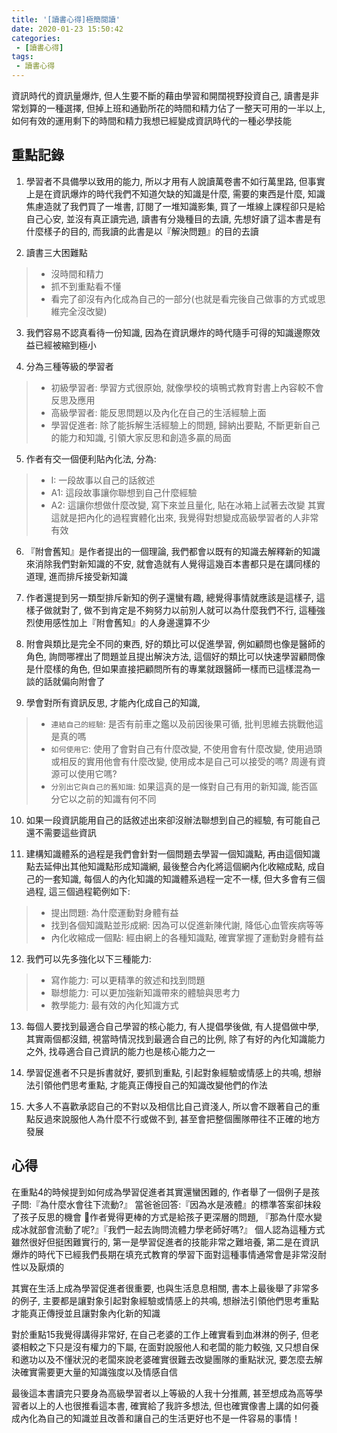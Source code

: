 ```yaml
---
title: '[讀書心得]極簡閱讀'
date: 2020-01-23 15:50:42
categories:
 - [讀書心得]
tags:
 - 讀書心得
---
```


資訊時代的資訊量爆炸, 但人生要不斷的藉由學習和開闊視野投資自己, 讀書是非常划算的一種選擇, 但掉上班和通勤所花的時間和精力佔了一整天可用的一半以上, 如何有效的運用剩下的時間和精力我想已經變成資訊時代的一種必學技能

## 重點記錄

1. 學習者不具備學以致用的能力, 所以才用有人說讀萬卷書不如行萬里路, 但事實上是在資訊爆炸的時代我們不知道欠缺的知識是什麼, 需要的東西是什麼, 知識焦慮造就了我們買了一堆書, 訂閱了一堆知識影集, 買了一堆線上課程卻只是給自己心安, 並沒有真正讀完過, 讀書有分幾種目的去讀, 先想好讀了這本書是有什麼樣子的目的, 而我讀的此書是以『解決問題』的目的去讀

2. 讀書三大困難點
> - 沒時間和精力
> - 抓不到重點看不懂
> - 看完了卻沒有內化成為自己的一部分(也就是看完後自己做事的方式或思維完全沒改變)

3. 我們容易不認真看待一份知識, 因為在資訊爆炸的時代隨手可得的知識邊際效益已經被縮到極小

4. 分為三種等級的學習者
> - 初級學習者: 學習方式很原始, 就像學校的填鴨式教育對書上內容較不會反思及應用
> - 高級學習者: 能反思問題以及內化在自己的生活經驗上面
> - 學習促進者: 除了能拆解生活經驗上的問題, 歸納出要點, 不斷更新自己的能力和知識, 引領大家反思和創造多贏的局面

5. 作者有交一個便利貼內化法, 分為:
> - I: 一段故事以自己的話敘述
> - A1: 這段故事讓你聯想到自己什麼經驗
> - A2: 這讓你想做什麼改變, 寫下來並且量化, 貼在冰箱上試著去改變
> 其實這就是把內化的過程實體化出來, 我覺得對想變成高級學習者的人非常有效

6. 『附會舊知』是作者提出的一個理論, 我們都會以既有的知識去解釋新的知識來消除我們對新知識的不安, 就會造就有人覺得這幾百本書都只是在講同樣的道理, 進而排斥接受新知識

7. 作者還提到另一類型排斥新知的例子還蠻有趣, 總覺得事情就應該是這樣子, 這樣子做就對了, 做不到肯定是不夠努力以前別人就可以為什麼我們不行, 這種強烈使用感性加上『附會舊知』的人身邊還算不少

8. 附會與類比是完全不同的東西, 好的類比可以促進學習, 例如顧問也像是醫師的角色, 詢問哪裡出了問題並且提出解決方法, 這個好的類比可以快速學習顧問像是什麼樣的角色, 但如果直接把顧問所有的專業就跟醫師一樣而已這樣混為一談的話就偏向附會了

9. 學會對所有資訊反思, 才能內化成自己的知識,
> - `連結自己的經驗`: 是否有前車之鑑以及前因後果可循, 批判思維去挑戰他這是真的嗎
> - `如何使用它`: 使用了會對自己有什麼改變, 不使用會有什麼改變, 使用過頭或相反的實用他會有什麼改變, 使用成本是自己可以接受的嗎? 周邊有資源可以使用它嗎?
> - `分別出它與自己的舊知識`: 如果這真的是一條對自己有用的新知識, 能否區分它以之前的知識有何不同

10. 如果一段資訊能用自己的話敘述出來卻沒辦法聯想到自己的經驗, 有可能自己還不需要這些資訊

11. 建構知識體系的過程是我們會針對一個問題去學習一個知識點, 再由這個知識點去延伸出其他知識點形成知識網, 最後整合內化將這個網內化收縮成點, 成自己的一套知識, 每個人的內化知識的知識體系過程一定不一樣, 但大多會有三個過程, 這三個過程範例如下:
> - 提出問題: 為什麼運動對身體有益
> - 找到各個知識點並形成網: 因為可以促進新陳代謝, 降低心血管疾病等等
> - 內化收縮成一個點: 經由網上的各種知識點, 確實掌握了運動對身體有益

12. 我們可以先多強化以下三種能力:
> - 寫作能力: 可以更精準的敘述和找到問題
> - 聯想能力: 可以更加強新知識帶來的體驗與思考力
> - 教學能力: 最有效的內化知識方式

13. 每個人要找到最適合自己學習的核心能力, 有人提倡學後做, 有人提倡做中學, 其實兩個都沒錯, 視當時情況找到最適合自己的比例, 除了有好的內化知識能力之外, 找尋適合自己資訊的能力也是核心能力之一

14. 學習促進者不只是拆書就好, 要抓到重點, 引起對象經驗或情感上的共鳴, 想辦法引領他們思考重點, 才能真正傳授自己的知識改變他們的作法

15. 大多人不喜歡承認自己的不對以及相信比自己資淺人, 所以會不跟著自己的重點反過來說服他人為什麼不行或做不到, 甚至會把整個團隊帶往不正確的地方發展

## 心得

在重點4的時候提到如何成為學習促進者其實還蠻困難的, 作者舉了一個例子是孩子問:『為什麼水會往下流動?』
當爸爸回答:『因為水是液體』的標準答案卻抹殺了孩子反思的機會
作者覺得更棒的方式是給孩子更深層的問題, 『那為什麼水變成冰就部會流動了呢?』『我們一起去詢問流體力學老師好嗎?』
個人認為這種方式雖然很好但挺困難實行的, 第一是學習促進者的技能非常之難培養, 第二是在資訊爆炸的時代下已經我們長期在填充式教育的學習下面對這種事情通常會是非常沒耐性以及厭煩的

其實在生活上成為學習促進者很重要, 也與生活息息相關, 書本上最後舉了非常多的例子, 主要都是讓對象引起對象經驗或情感上的共鳴, 想辦法引領他們思考重點才能真正傳授並且讓對象內化新的知識

對於重點15我覺得講得非常好, 在自己老婆的工作上確實看到血淋淋的例子, 但老婆相較之下只是沒有權力的下屬, 在面對說服他人和老闆的能力較強, 又只想自保和邀功以及不懂狀況的老闆來說老婆確實很難去改變團隊的重點狀況, 要怎麼去解決確實需要更大量的知識強度以及情感自信

最後這本書讀完只要身為高級學習者以上等級的人我十分推薦, 甚至想成為高等學習者以上的人也很推看這本書, 確實給了我許多想法, 但也確實像書上講的如何養成內化為自己的知識並且改善和讓自己的生活更好也不是一件容易的事情！
